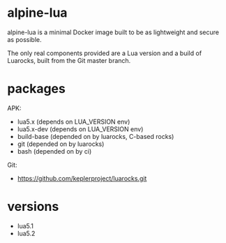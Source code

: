 alpine-lua
==========

alpine-lua is a minimal Docker image built to be as lightweight and
secure as possible.

The only real components provided are a Lua version and a build of Luarocks,
built from the Git master branch.


packages
========

APK:
 - lua5.x          (depends on LUA_VERSION env)
 - lua5.x-dev      (depends on LUA_VERSION env)
 - build-base      (depended on by luarocks, C-based rocks)
 - git             (depended on by luarocks)
 - bash            (depended on by ci)

Git:
 - https://github.com/keplerproject/luarocks.git


versions
========

 - lua5.1
 - lua5.2
